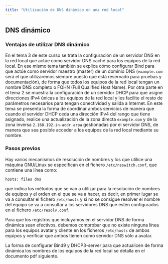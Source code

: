 ```yaml
---
title: "Utilización de DNS dinámico en una red local"
---
```


## DNS dinámico


### Ventajas de utilizar DNS dinámico

En el tema 3 de este curso se trata la configuración de un servidor DNS en la red local que actúe como servidor DNS caché para los equipos de la red local. En ese mismo tema también se explica cómo configurar Bind para que actúe como servidor maestro (master) de un dominio DNS (`example.com` será el que utilizaremos siempre puesto que está reservado para pruebas y documentación), de forma que todos los equipos de la red local tengan un nombre DNS completo o FQHN (Full Qualified Host Name). Por otra parte en el tema 2 se muestra la configuración de un servidor DHCP para que asigne direcciones IPv4 únicas a los equipos de la red local y les facilite el resto de parámetros necesarios para tengan conectividad y salida a Internet. En este tema se presenta la forma de coordinar ambos servicios de manera que cuando el servidor DHCP ceda una dirección IPv4 del rango que tiene asignado, realice una actualización de la zona directa `example.com` y de la zona inversa `2.168.192.in-addr.arpa` gestionadas por el servidor DNS, de manera que sea posible acceder a los equipos de la red local mediante su nombre.  

### Pasos previos

Hay varios mecanismos de resolución de nombres y los que utilice una máquina GNU/Linux se especifican en el fichero `/etc/nsswitch.conf`, que contiene una línea como:  

    hosts: files dns

que indica los métodos que se van a utilizar para la resolución de nombres de equipos y el orden en el que se va a hacer, es decir, en primer lugar se va a consultar el fichero `/etc/hosts` y si no se consigue resolver el nombre del equipo se va a consultar a los servidores DNS que estén configurados en el fichero `/etc/resolv.conf`.  
  
Para que los registros que incluyamos en el servidor DNS de forma dinámica sean efectivos, debemos comprobar que no existe ninguna línea para los equipos avatar y cliente en los ficheros `/etc/hosts` de ambos equipos y verificar que ambos tienen como servidor DNS sólo a avatar.  
  
La forma de configurar Bind9 y DHCP3-server para que actualicen de forma dinámica los nombres de los equipos de la red local se detalla en el documento pdf siguiente.